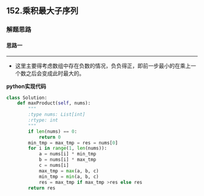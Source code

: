 ## 152.乘积最大子序列
### 解题思路
#### 思路一
****
- 这里主要得考虑数组中存在负数的情况，负负得正，即前一步最小的在乘上一个数之后会变成此时最大的。

**python实现代码**
```python
class Solution:
    def maxProduct(self, nums):
        """
        :type nums: List[int]
        :rtype: int
        """
        if len(nums) == 0:
            return 0
        min_tmp = max_tmp = res = nums[0]
        for i in range(1, len(nums)):
            a = nums[i] * min_tmp 
            b = nums[i] * max_tmp
            c = nums[i]
            max_tmp = max(a, b, c)
            min_tmp = min(a, b, c)
            res = max_tmp if max_tmp >res else res
        return res
    

```

